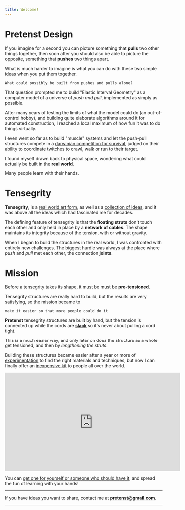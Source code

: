 ```yaml
---
title: Welcome!
---
```


# Pretenst Design

If you imagine for a second you can picture something that **pulls** two other things together, then soon after you should also be able to picture the opposite, something that **pushes** two things apart.

What is much harder to imagine is what you can do with these two simple ideas when you put them together.

    What could possibly be built from pushes and pulls alone?

That question prompted me to build "Elastic Interval Geometry" as a computer model of a universe of *push and pull*, implemented as simply as possible.

After many years of testing the limits of what the model could do (an out-of-control hobby), and building quite elaborate algorithms around it for automated construction, I reached a local maximum of how fun it was to do things virtually.

I even went so far as to build "muscle" systems and let the push-pull structures compete in a [darwinian competition for survival](https://pretenst.com/app/#evolution), judged on their ability to coordinate twitches to crawl, walk or run to their target.

I found myself drawn back to physical space, wondering what could actually be built in the **real world**. 

Many people learn with their hands.

# Tensegrity

**Tensegrity**, is a [real world art form](http://kennethsnelson.net/), as well as a [collection of ideas](https://books.google.nl/books/about/A_Fuller_Explanation.html?id=G8zttcNdKBAC), and it was above all the ideas which had fascinated me for decades.

The defining feature of tensegrity is that the **floating struts** don't touch each other and only held in place by a **network of cables**. The shape maintains its integrity because of the tension, with or without gravity.

When I began to build the structures in the real world, I was confronted with entirely new challenges. The biggest hurdle was always at the place where *push* and *pull* met each other, the connection **joints**.

# Mission

Before a tensegrity takes its shape, it must be must be **pre-tensioned**.

Tensegrity structures are really hard to build, but the results are very satisfying, so the mission became to

    make it easier so that more people could do it

**Pretenst** tensegrity structures are built by hand, but the tension is connected up while the cords are [**slack**](https://subgenius.fandom.com/wiki/Slack) so it's never about pulling a cord tight.

This is a much easier way, and only later on does the structure as a whole get tensioned, and then by *lengthening the struts*.

Building these structures became easier after a year or more of [experimentation](construction/2020/06/15/prefab-tension-1) to find the right materials and techniques, but now I can finally offer an [inexpensive kit](https://getpretenst.com/) to people all over the world.

<iframe width="560" height="315" src="https://www.youtube.com/embed/SJGDPl3rhwg" title="YouTube video player" frameborder="0" allow="accelerometer; autoplay; clipboard-write; encrypted-media; gyroscope; picture-in-picture" allowfullscreen></iframe>

You can [get one for yourself or someone who should have it](https://getpretenst.com/), and spread the fun of learning with your hands!

---

If you have ideas you want to share, contact me at **pretenst@gmail.com**.

---
